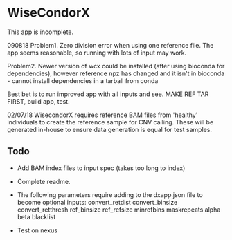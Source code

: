 # WiseCondorX
This app is incomplete. 

090818
Problem1. Zero division error when using one reference file. The app seems reasonable, so running with lots of input may work.

Problem2. Newer version of wcx could be installed (after using bioconda for dependencies), however reference npz has changed and it isn't in bioconda - cannot install dependencies in a tarball from conda

Best bet is to run improved app with all inputs and see. MAKE REF TAR FIRST, build app, test.


02/07/18
WisecondorX requires reference BAM files from 'healthy' individuals to create the reference sample for CNV calling. 
These will be generated in-house to ensure data generation is equal for test samples.

## Todo
* Add BAM index files to input spec (takes too long to index)
* Complete readme.

* The following parameters require adding to the dxapp.json file to become optional inputs:
convert_retdist
convert_binsize
convert_retthresh
ref_binsize
ref_refsize
minrefbins
maskrepeats
alpha
beta
blacklist

* Test on nexus